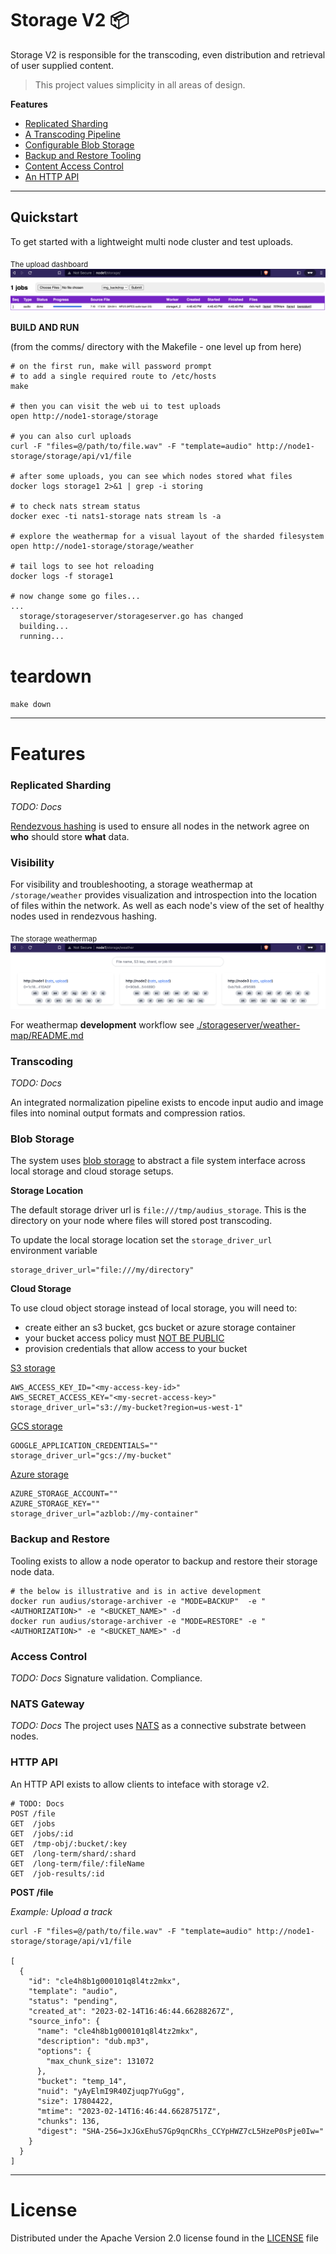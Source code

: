 # Storage V2 :package:

Storage V2 is responsible for the transcoding, even distribution and retrieval of user supplied content.

> This project values simplicity in all areas of design.

**Features**
- [Replicated Sharding](#replicated-sharding)
- [A Transcoding Pipeline](#transcoding)
- [Configurable Blob Storage](#blob-storage)
- [Backup and Restore Tooling](#backup-and-restore)
- [Content Access Control](#access-control)
- [An HTTP API](#http-api)

---

## Quickstart

To get started with a lightweight multi node cluster and test uploads.

<sub>The upload dashboard</sub>
![upload-dashboard](../docs/uploads.png)

**BUILD AND RUN**

(from the comms/ directory with the Makefile - one level up from here)
```shell
# on the first run, make will password prompt
# to add a single required route to /etc/hosts
make

# then you can visit the web ui to test uploads
open http://node1-storage/storage

# you can also curl uploads
curl -F "files=@/path/to/file.wav" -F "template=audio" http://node1-storage/storage/api/v1/file

# after some uploads, you can see which nodes stored what files 
docker logs storage1 2>&1 | grep -i storing

# to check nats stream status
docker exec -ti nats1-storage nats stream ls -a

# explore the weathermap for a visual layout of the sharded filesystem
open http://node1-storage/storage/weather

# tail logs to see hot reloading
docker logs -f storage1

# now change some go files...
...
  storage/storageserver/storageserver.go has changed
  building...
  running...
```

# teardown
`make down`

---

# Features

### Replicated Sharding

<i>TODO: Docs</i>

[Rendezvous hashing](https://en.wikipedia.org/wiki/Rendezvous_hashing) is used to ensure all nodes in the network agree on **who** should store **what** data.

### Visibility

For visibility and troubleshooting, a storage weathermap at `/storage/weather` provides visualization and introspection into the location of files within the network. As well as each node's view of the set of healthy nodes used in rendezvous hashing.

<sub>The storage weathermap</sub>
![storage-weathermap](../docs/weather.png)

For weathermap **development** workflow see [./storageserver/weather-map/README.md](./storageserver/weather-map/README.md)

### Transcoding

<i>TODO: Docs</i>

An integrated normalization pipeline exists to encode input audio and image files into nominal output formats and compression ratios.

### Blob Storage

The system uses [blob storage](https://gocloud.dev/howto/blob/) to abstract a file system interface across local storage and cloud storage setups.

**Storage Location**

The default storage driver url is `file:///tmp/audius_storage`.
This is the directory on your node where files will stored post transcoding.

To update the local storage location set the `storage_driver_url` environment variable

```shell
storage_driver_url="file:///my/directory"
```

**Cloud Storage**

To use cloud object storage instead of local storage, you will need to:

- create either an s3 bucket, gcs bucket or azure storage container
- your bucket access policy must <u>NOT BE PUBLIC</u>
- provision credentials that allow access to your bucket

[S3 storage](https://aws.amazon.com/s3/)
```shell
AWS_ACCESS_KEY_ID="<my-access-key-id>"
AWS_SECRET_ACCESS_KEY="<my-secret-access-key>"
storage_driver_url="s3://my-bucket?region=us-west-1"
```

[GCS storage](https://cloud.google.com/storage/docs/creating-buckets)
```shell
GOOGLE_APPLICATION_CREDENTIALS=""
storage_driver_url="gcs://my-bucket"
```

[Azure storage](https://azure.microsoft.com/en-us/products/storage/blobs)
```shell
AZURE_STORAGE_ACCOUNT=""
AZURE_STORAGE_KEY=""
storage_driver_url="azblob://my-container"
```

### Backup and Restore

Tooling exists to allow a node operator to backup and restore their storage node data.

```shell
# the below is illustrative and is in active development
docker run audius/storage-archiver -e "MODE=BACKUP"  -e "<AUTHORIZATION>" -e "<BUCKET_NAME>" -d
docker run audius/storage-archiver -e "MODE=RESTORE" -e "<AUTHORIZATION>" -e "<BUCKET_NAME>" -d
```

### Access Control

<i>TODO: Docs</i>
Signature validation. Compliance.

### NATS Gateway

<i>TODO: Docs</i>
The project uses [NATS](https://nats.io) as a connective substrate between nodes.

### HTTP API

An HTTP API exists to allow clients to inteface with storage v2.

```shell
# TODO: Docs
POST /file
GET  /jobs
GET  /jobs/:id
GET  /tmp-obj/:bucket/:key
GET  /long-term/shard/:shard
GET  /long-term/file/:fileName
GET  /job-results/:id
```

**POST /file**

<i>Example: Upload a track</i>

```shell
curl -F "files=@/path/to/file.wav" -F "template=audio" http://node1-storage/storage/api/v1/file

[
  {
    "id": "cle4h8b1g000101q8l4tz2mkx",
    "template": "audio",
    "status": "pending",
    "created_at": "2023-02-14T16:46:44.66288267Z",
    "source_info": {
      "name": "cle4h8b1g000101q8l4tz2mkx",
      "description": "dub.mp3",
      "options": {
        "max_chunk_size": 131072
      },
      "bucket": "temp_14",
      "nuid": "yAyElmI9R40Zjuqp7YuGgg",
      "size": 17804422,
      "mtime": "2023-02-14T16:46:44.66287517Z",
      "chunks": 136,
      "digest": "SHA-256=JxJGxEhuS7Gp9qnCRhs_CCYpHWZ7cL5HzeP0sPje0Iw="
    }
  }
]
```

---

# License

Distributed under the Apache Version 2.0 license found in the [LICENSE](../../LICENSE) file
